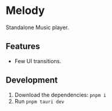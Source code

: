 # Melody

Standalone Music player.

## Features

- Few UI transitions.

## Development

1. Download the dependencies: `pnpm i`
2. Run `pnpm tauri dev`
